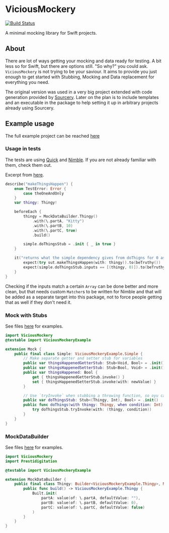 # ViciousMockery

[![Build Status](https://github.com/Badlazzor/ViciousMockery/actions/workflows/ci-xcode.yml/badge.svg)](https://github.com/Badlazzor/ViciousMockery/actions/workflows/ci-xcode.yml)

A minimal mocking library for Swift projects.

## About

There are lot of ways getting your mocking and data ready for testing. A bit less so for Swift, but there are options still. "So why?" you could ask. `ViciousMockery` is not trying to be your saviour. It aims to provide you just enough to get started with Stubbing, Mocking and Data replacement for everything you need.

The original version was used in a very big project extended with code generation provided by [Sourcery](https://github.com/krzysztofzablocki/Sourcery). Later on the plan is to include templates and an executable in the package to help setting it up in arbitrary projects already using Sourcery.

## Example usage
The full example project can be reached [here](https://github.com/Badlazzor/ViciousMockeryExample)

### Usage in tests
The tests are using [Quick](https://github.com/Quick/Quick) and [Nimble](https://github.com/Quick/Nimble). If you are not already familiar with them, check them out.

Excerpt from [here](https://github.com/Badlazzor/ViciousMockeryExample/blob/main/Tests/ViciousMockeryExampleTests/SimpleUserTests.swift).

```swift
describe("makeThingsHappen") {
    enum TestError: Error {
        case theOneAndOnly
    }
    var thingy: Thingy!

    beforeEach {
        thingy = MockDataBuilder.Thingy()
            .with(\.partA, "Kitty")
            .with(\.partB, 10)
            .with(\.partC, true)
            .build()

        simple.doThingsStub = .init { _ in true }
    }

    it("returns what the simple dependency gives from doThigns for 0 as a condition") {
        expect(try sut.makeThingsHappen(with: thingy)).to(beTruthy())
        expect(simple.doThingsStub.inputs == [(thingy, 0)]).to(beTruthy())
    }
}
```

Checking if the inputs match a certain `Array` can be done better and more clean, but that needs custom `Matcher`s to be written for Nimble and that will be added as a separate target into this package, not to force people getting that as well if they don't need it.

### Mock with Stubs
See files [here](https://github.com/Badlazzor/ViciousMockeryExample/tree/main/Tests/ViciousMockeryExampleTests/Mocks) for examples.


```swift
import ViciousMockery
@testable import ViciousMockeryExample

extension Mock {
    public final class Simple: ViciousMockeryExample.Simple {
        // Make separate getter and setter stub for variables
        public var thingsHappenedGetterStub: Stub<Void, Bool> = .init()
        public var thingsHappenedSetterStub: Stub<Bool, Void> = .init()
        public var thingsHappened: Bool {
            get { thingsHappenedGetterStub.invoke() }
            set { thingsHappenedSetterStub.invoke(with: newValue) }
        }

        // Use `tryInvoke` when stubbing a throwing function, so oyu can test the thrown errors as well
        public var doThingsStub: Stub<(Thingy, Int), Bool> = .init()
        public func doThings(with thingy: Thingy, when condition: Int) throws -> Bool {
            try doThingsStub.tryInvoke(with: (thingy, condition))
        }
    }
}
```

### MockDataBuilder
See files [here](https://github.com/Badlazzor/ViciousMockeryExample/tree/main/Tests/ViciousMockeryExampleTests/MockDataBuilders) for examples.

```swift
import ViciousMockery
import Prestidigitation

@testable import ViciousMockeryExample

extension MockDataBuilder {
    public final class Thingy: Builder<ViciousMockeryExample.Thingy>, MockDataBuilding {
        public func build() -> ViciousMockeryExample.Thingy {
            Built.init(
                partA: value(of: \.partA, defaultValue: ""),
                partB: value(of: \.partB, defaultValue: 0),
                partC: value(of: \.partC, defaultValue: false)
            )
        }
    }
}
```